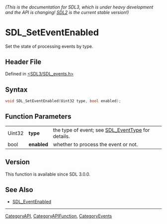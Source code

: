 ###### (This is the documentation for SDL3, which is under heavy development and the API is changing! [SDL2](https://wiki.libsdl.org/SDL2/) is the current stable version!)
# SDL_SetEventEnabled

Set the state of processing events by type.

## Header File

Defined in [<SDL3/SDL_events.h>](https://github.com/libsdl-org/SDL/blob/main/include/SDL3/SDL_events.h)

## Syntax

```c
void SDL_SetEventEnabled(Uint32 type, bool enabled);
```

## Function Parameters

|        |             |                                                                    |
| ------ | ----------- | ------------------------------------------------------------------ |
| Uint32 | **type**    | the type of event; see [SDL_EventType](SDL_EventType) for details. |
| bool   | **enabled** | whether to process the event or not.                               |

## Version

This function is available since SDL 3.0.0.

## See Also

- [SDL_EventEnabled](SDL_EventEnabled)

----
[CategoryAPI](CategoryAPI), [CategoryAPIFunction](CategoryAPIFunction), [CategoryEvents](CategoryEvents)

